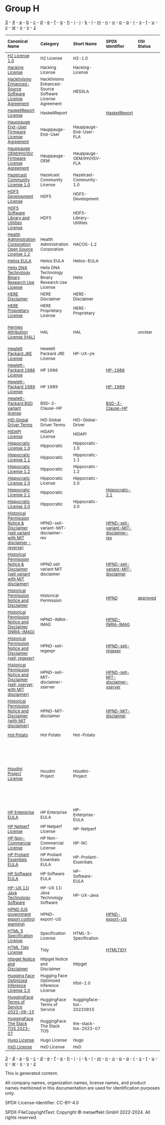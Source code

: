 # Group H

[3](../[3]/README.md) -
[4](../[4]/README.md) -
[a](../[a]/README.md) - 
[b](../[b]/README.md) - 
[c](../[c]/README.md) - 
[d](../[d]/README.md) - 
[e](../[e]/README.md) - 
[f](../[f]/README.md) - 
[g](../[g]/README.md) - 
[h](../[h]/README.md) - 
[i](../[i]/README.md) - 
[j](../[j]/README.md) - 
[k](../[k]/README.md) - 
[l](../[l]/README.md) - 
[m](../[m]/README.md) - 
[n](../[n]/README.md) - 
[o](../[o]/README.md) - 
[p](../[p]/README.md) - 
[q](../[q]/README.md) - 
[r](../[r]/README.md) - 
[s](../[s]/README.md) - 
[t](../[t]/README.md) - 
[u](../[u]/README.md) - 
[v](../[v]/README.md) - 
[w](../[w]/README.md) - 
[x](../[x]/README.md) - 
[y](../[y]/README.md) - 
[z](../[z]/README.md)

|<sup>Canonical Name</sup>|<sup>Category</sup>|<sup>Short Name</sup>|<sup>SPDX Identifier</sup>|<sup>OSI Status</sup>|<sup>Open CoDE Status</sup>|<sup>ScanCode</sup>|<sup>Matched ScanCode</sup>|<sup>Type</sup>|
| :-- | :-- | :-- | :-- | :-- | :-- | :-- | :-- | :-- |
|<sup><a name="H2-License-1.0">[H2 License 1.0]([h2]/H2-License-1.0.yaml)</a></sup>|<sup>H2 License</sup>|<sup>H2-1.0</sup>| | | |<sup>[h2-1.0](https://github.com/nexB/scancode-toolkit/blob/develop/src/licensedcode/data/licenses/h2-1.0.LICENSE)</sup>|<sup>[h2-1.0](https://github.com/nexB/scancode-toolkit/blob/develop/src/licensedcode/data/licenses/h2-1.0.LICENSE)</sup>|<sup>terms</sup>|
|<sup><a name="Hacking-License">[Hacking License]([ha]/Hacking-License.yaml)</a></sup>|<sup>Hacking License</sup>|<sup>Hacking-License</sup>| | | |<sup>[hacking-license](https://github.com/nexB/scancode-toolkit/blob/develop/src/licensedcode/data/licenses/hacking-license.LICENSE)</sup>|<sup>[hacking-license](https://github.com/nexB/scancode-toolkit/blob/develop/src/licensedcode/data/licenses/hacking-license.LICENSE)</sup>|<sup>terms</sup>|
|<sup><a name="Hacktivismo-Enhanced-Source-Software-License-Agreement">[Hacktivismo Enhanced-Source Software License Agreement]([ha]/Hacktivismo-Enhanced-Source-Software-License-Agreement.yaml)</a></sup>|<sup>Hacktivismo Enhanced-Source Software License Agreement</sup>|<sup>HESSLA</sup>| | | |<sup>[hessla](https://github.com/nexB/scancode-toolkit/blob/develop/src/licensedcode/data/licenses/hessla.LICENSE)</sup>|<sup>[hessla](https://github.com/nexB/scancode-toolkit/blob/develop/src/licensedcode/data/licenses/hessla.LICENSE)</sup>|<sup>terms</sup>|
|<sup><a name="HaskellReport-License">[HaskellReport License]([ha]/HaskellReport-License.yaml)</a></sup>|<sup>HaskellReport</sup>|<sup> </sup>|<sup>[HaskellReport](https://spdx.org/licenses/HaskellReport.html)</sup>| | |<sup>[haskell-report](https://github.com/nexB/scancode-toolkit/blob/develop/src/licensedcode/data/licenses/haskell-report.LICENSE)</sup>|<sup>[haskell-report](https://github.com/nexB/scancode-toolkit/blob/develop/src/licensedcode/data/licenses/haskell-report.LICENSE)</sup>|<sup>terms</sup>|
|<sup><a name="Hauppauge-End-User-Firmware-License-Agreement">[Hauppauge End-User Firmware License Agreement]([ha]/Hauppauge-End-User-Firmware-License-Agreement.yaml)</a></sup>|<sup>Hauppauge-End-User</sup>|<sup>Hauppauge-End-User-FLA</sup>| | | |<sup>[hauppauge-firmware-eula](https://github.com/nexB/scancode-toolkit/blob/develop/src/licensedcode/data/licenses/hauppauge-firmware-eula.LICENSE)</sup>|<sup>[hauppauge-firmware-eula](https://github.com/nexB/scancode-toolkit/blob/develop/src/licensedcode/data/licenses/hauppauge-firmware-eula.LICENSE), [proprietary-license](https://github.com/nexB/scancode-toolkit/blob/develop/src/licensedcode/data/licenses/proprietary-license.LICENSE)</sup>|<sup>terms</sup>|
|<sup><a name="Hauppauge-OEMIHVISV-Firmware-License-Agreement">[Hauppauge OEM/IHV/ISV Firmware License Agreement]([ha]/Hauppauge-OEMIHVISV-Firmware-License-Agreement.yaml)</a></sup>|<sup>Hauppauge-OEM</sup>|<sup>Hauppauge-OEM/IHV/ISV-FLA</sup>| | | |<sup>[hauppauge-firmware-oem](https://github.com/nexB/scancode-toolkit/blob/develop/src/licensedcode/data/licenses/hauppauge-firmware-oem.LICENSE)</sup>|<sup>[hauppauge-firmware-oem](https://github.com/nexB/scancode-toolkit/blob/develop/src/licensedcode/data/licenses/hauppauge-firmware-oem.LICENSE)</sup>|<sup>terms</sup>|
|<sup><a name="Hazelcast-Community-License-1.0">[Hazelcast Community License 1.0]([ha]/Hazelcast-Community-License-1.0.yaml)</a></sup>|<sup>Hazelcast Community License</sup>|<sup>Hazelcast-Community-1.0</sup>| | | |<sup>[hazelcast-community-1.0](https://github.com/nexB/scancode-toolkit/blob/develop/src/licensedcode/data/licenses/hazelcast-community-1.0.LICENSE)</sup>|<sup>[hazelcast-community-1.0](https://github.com/nexB/scancode-toolkit/blob/develop/src/licensedcode/data/licenses/hazelcast-community-1.0.LICENSE)</sup>|<sup>terms</sup>|
|<sup><a name="HDF5-Development-License">[HDF5 Development License]([hd]/HDF5-Development-License.yaml)</a></sup>|<sup>HDF5</sup>|<sup>HDF5-Development</sup>| | | | |<sup>[llnl](https://github.com/nexB/scancode-toolkit/blob/develop/src/licensedcode/data/licenses/llnl.LICENSE)</sup>|<sup>terms</sup>|
|<sup><a name="HDF5-Software-Library-and-Utilities-License">[HDF5 Software Library and Utilities License]([hd]/HDF5-Software-Library-and-Utilities-License.yaml)</a></sup>|<sup>HDF5</sup>|<sup>HDF5-Library-Utilities</sup>| | | | |<sup>[hdf4](https://github.com/nexB/scancode-toolkit/blob/develop/src/licensedcode/data/licenses/hdf4.LICENSE), [llnl](https://github.com/nexB/scancode-toolkit/blob/develop/src/licensedcode/data/licenses/llnl.LICENSE)</sup>|<sup>terms</sup>|
|<sup><a name="Health-Administration-Corporation-Open-Source-License-1.2">[Health Administration Corporation Open Source License 1.2]([he]/Health-Administration-Corporation-Open-Source-License-1.2.yaml)</a></sup>|<sup>Health Administration Corporation</sup>|<sup>HACOS-1.2</sup>| | | |<sup>[hacos-1.2](https://github.com/nexB/scancode-toolkit/blob/develop/src/licensedcode/data/licenses/hacos-1.2.LICENSE)</sup>|<sup>[hacos-1.2](https://github.com/nexB/scancode-toolkit/blob/develop/src/licensedcode/data/licenses/hacos-1.2.LICENSE)</sup>|<sup>terms</sup>|
|<sup><a name="Helios-EULA">[Helios EULA]([he]/Helios-EULA.yaml)</a></sup>|<sup>Helios EULA</sup>|<sup>Helios-EULA</sup>| | | |<sup>[helios-eula](https://github.com/nexB/scancode-toolkit/blob/develop/src/licensedcode/data/licenses/helios-eula.LICENSE)</sup>|<sup>[helios-eula](https://github.com/nexB/scancode-toolkit/blob/develop/src/licensedcode/data/licenses/helios-eula.LICENSE)</sup>|<sup>terms</sup>|
|<sup><a name="Helix-DNA-Technology-Binary-Research-Use-License">[Helix DNA Technology Binary Research Use License]([he]/Helix-DNA-Technology-Binary-Research-Use-License.yaml)</a></sup>|<sup>Helix DNA Technology Binary Research Use License</sup>|<sup>Helix</sup>| | | |<sup>[helix](https://github.com/nexB/scancode-toolkit/blob/develop/src/licensedcode/data/licenses/helix.LICENSE)</sup>|<sup>[helix](https://github.com/nexB/scancode-toolkit/blob/develop/src/licensedcode/data/licenses/helix.LICENSE)</sup>|<sup>terms</sup>|
|<sup><a name="HERE-Disclaimer">[HERE Disclaimer]([he]/HERE-Disclaimer.yaml)</a></sup>|<sup>HERE Disclaimer</sup>|<sup>HERE-Disclaimer</sup>| | | |<sup>[here-disclaimer](https://github.com/nexB/scancode-toolkit/blob/develop/src/licensedcode/data/licenses/here-disclaimer.LICENSE)</sup>|<sup>[here-disclaimer](https://github.com/nexB/scancode-toolkit/blob/develop/src/licensedcode/data/licenses/here-disclaimer.LICENSE)</sup>|<sup>terms</sup>|
|<sup><a name="HERE-Proprietary-License">[HERE Proprietary License]([he]/HERE-Proprietary-License.yaml)</a></sup>|<sup>HERE Proprietary License</sup>|<sup>HERE-Proprietary</sup>| | | |<sup>[here-proprietary](https://github.com/nexB/scancode-toolkit/blob/develop/src/licensedcode/data/licenses/here-proprietary.LICENSE)</sup>|<sup>[here-proprietary](https://github.com/nexB/scancode-toolkit/blob/develop/src/licensedcode/data/licenses/here-proprietary.LICENSE)</sup>|<sup>terms</sup>|
|<sup><a name="Hermes-Attribution-License-(HAL)">[Hermes Attribution License (HAL)]([he]/Hermes-Attribution-License-(HAL).yaml)</a></sup>|<sup>HAL</sup>|<sup>HAL</sup>| |<sup>unclear</sup>| | |<sup>[cc-by-1.0](https://github.com/nexB/scancode-toolkit/blob/develop/src/licensedcode/data/licenses/cc-by-1.0.LICENSE), [cc-by-nd-1.0](https://github.com/nexB/scancode-toolkit/blob/develop/src/licensedcode/data/licenses/cc-by-nd-1.0.LICENSE), [proprietary-license](https://github.com/nexB/scancode-toolkit/blob/develop/src/licensedcode/data/licenses/proprietary-license.LICENSE)</sup>|<sup>terms</sup>|
|<sup><a name="Hewlett-Packard-JRE-License">[Hewlett Packard JRE License]([he]/Hewlett-Packard-JRE-License.yaml)</a></sup>|<sup>Hewlett Packard JRE License</sup>|<sup>HP-UX-jre</sup>| | | |<sup>[hp-ux-jre](https://github.com/nexB/scancode-toolkit/blob/develop/src/licensedcode/data/licenses/hp-ux-jre.LICENSE)</sup>|<sup>[hp-ux-jre](https://github.com/nexB/scancode-toolkit/blob/develop/src/licensedcode/data/licenses/hp-ux-jre.LICENSE)</sup>|<sup>terms</sup>|
|<sup><a name="Hewlett-Packard-1986-License">[Hewlett-Packard 1986 License]([he]/Hewlett-Packard-1986-License.yaml)</a></sup>|<sup>HP 1986</sup>|<sup> </sup>|<sup>[HP-1986](https://spdx.org/licenses/HP-1986.html)</sup>| |<sup>approved</sup>|<sup>[hp-1986](https://github.com/nexB/scancode-toolkit/blob/develop/src/licensedcode/data/licenses/hp-1986.LICENSE)</sup>|<sup>[osf-1990](https://github.com/nexB/scancode-toolkit/blob/develop/src/licensedcode/data/licenses/osf-1990.LICENSE)</sup>|<sup>terms</sup>|
|<sup><a name="Hewlett-Packard-1989-License">[Hewlett-Packard 1989 License]([he]/Hewlett-Packard-1989-License.yaml)</a></sup>|<sup>HP 1989</sup>|<sup> </sup>|<sup>[HP-1989](https://spdx.org/licenses/HP-1989.html)</sup>| | | |<sup>[osf-1990](https://github.com/nexB/scancode-toolkit/blob/develop/src/licensedcode/data/licenses/osf-1990.LICENSE)</sup>|<sup>terms</sup>|
|<sup><a name="Hewlett-Packard-BSD-variant-license">[Hewlett-Packard BSD variant license]([he]/Hewlett-Packard-BSD-variant-license.yaml)</a></sup>|<sup>BSD-3-Clause-HP</sup>|<sup> </sup>|<sup>[BSD-3-Clause-HP](https://spdx.org/licenses/BSD-3-Clause-HP.html)</sup>| | |<sup>[bsd-3-clause-hp](https://github.com/nexB/scancode-toolkit/blob/develop/src/licensedcode/data/licenses/bsd-3-clause-hp.LICENSE)</sup>|<sup>[bsd-new](https://github.com/nexB/scancode-toolkit/blob/develop/src/licensedcode/data/licenses/bsd-new.LICENSE)</sup>|<sup>terms</sup>|
|<sup><a name="HID-Global-Driver-Terms">[HID Global Driver Terms]([hi]/HID-Global-Driver-Terms.yaml)</a></sup>|<sup>HID Global Driver Terms</sup>|<sup>HID-Global-Driver</sup>| | | | | |<sup>terms</sup>|
|<sup><a name="HIDAPI-License">[HIDAPI License]([hi]/HIDAPI-License.yaml)</a></sup>|<sup>HIDAPI License</sup>|<sup>HIDAPI</sup>| | |<sup>approved</sup>|<sup>[hidapi](https://github.com/nexB/scancode-toolkit/blob/develop/src/licensedcode/data/licenses/hidapi.LICENSE)</sup>|<sup>[hidapi](https://github.com/nexB/scancode-toolkit/blob/develop/src/licensedcode/data/licenses/hidapi.LICENSE)</sup>|<sup>terms</sup>|
|<sup><a name="Hippocratic-License-1.0">[Hippocratic License 1.0]([hi]/Hippocratic-License-1.0.yaml)</a></sup>|<sup>Hippocratic</sup>|<sup>Hippocratic-1.0</sup>| | | |<sup>[hippocratic-1.0](https://github.com/nexB/scancode-toolkit/blob/develop/src/licensedcode/data/licenses/hippocratic-1.0.LICENSE)</sup>|<sup>[hippocratic-1.0](https://github.com/nexB/scancode-toolkit/blob/develop/src/licensedcode/data/licenses/hippocratic-1.0.LICENSE)</sup>|<sup>terms</sup>|
|<sup><a name="Hippocratic-License-1.1">[Hippocratic License 1.1]([hi]/Hippocratic-License-1.1.yaml)</a></sup>|<sup>Hippocratic</sup>|<sup>Hippocratic-1.1</sup>| | | |<sup>[hippocratic-1.1](https://github.com/nexB/scancode-toolkit/blob/develop/src/licensedcode/data/licenses/hippocratic-1.1.LICENSE)</sup>|<sup>[hippocratic-1.1](https://github.com/nexB/scancode-toolkit/blob/develop/src/licensedcode/data/licenses/hippocratic-1.1.LICENSE)</sup>|<sup>terms</sup>|
|<sup><a name="Hippocratic-License-1.2">[Hippocratic License 1.2]([hi]/Hippocratic-License-1.2.yaml)</a></sup>|<sup>Hippocratic</sup>|<sup>Hippocratic-1.2</sup>| | | |<sup>[hippocratic-1.2](https://github.com/nexB/scancode-toolkit/blob/develop/src/licensedcode/data/licenses/hippocratic-1.2.LICENSE)</sup>|<sup>[hippocratic-1.2](https://github.com/nexB/scancode-toolkit/blob/develop/src/licensedcode/data/licenses/hippocratic-1.2.LICENSE)</sup>|<sup>terms</sup>|
|<sup><a name="Hippocratic-License-2.0">[Hippocratic License 2.0]([hi]/Hippocratic-License-2.0.yaml)</a></sup>|<sup>Hippocratic License</sup>|<sup>Hippocratic-2.0</sup>| | | |<sup>[hippocratic-2.0](https://github.com/nexB/scancode-toolkit/blob/develop/src/licensedcode/data/licenses/hippocratic-2.0.LICENSE)</sup>|<sup>[hippocratic-2.0](https://github.com/nexB/scancode-toolkit/blob/develop/src/licensedcode/data/licenses/hippocratic-2.0.LICENSE)</sup>|<sup>terms</sup>|
|<sup><a name="Hippocratic-License-2.1">[Hippocratic License 2.1]([hi]/Hippocratic-License-2.1.yaml)</a></sup>|<sup>Hippocratic</sup>|<sup> </sup>|<sup>[Hippocratic-2.1](https://spdx.org/licenses/Hippocratic-2.1.html)</sup>| |<sup>not approved</sup>|<sup>[hippocratic-2.1](https://github.com/nexB/scancode-toolkit/blob/develop/src/licensedcode/data/licenses/hippocratic-2.1.LICENSE)</sup>|<sup>[hippocratic-2.1](https://github.com/nexB/scancode-toolkit/blob/develop/src/licensedcode/data/licenses/hippocratic-2.1.LICENSE)</sup>|<sup>terms</sup>|
|<sup><a name="Hippocratic-License-3.0">[Hippocratic License 3.0]([hi]/Hippocratic-License-3.0.yaml)</a></sup>|<sup>Hippocratic</sup>|<sup>Hippocratic-3.0</sup>| | | |<sup>[hippocratic-3.0](https://github.com/nexB/scancode-toolkit/blob/develop/src/licensedcode/data/licenses/hippocratic-3.0.LICENSE)</sup>|<sup>[hippocratic-3.0](https://github.com/nexB/scancode-toolkit/blob/develop/src/licensedcode/data/licenses/hippocratic-3.0.LICENSE)</sup>|<sup>terms</sup>|
|<sup><a name="Historical-Permission-Notice-&-Disclaimer-(sell-variant-with-MIT-disclaimer---reverse)">[Historical Permission Notice & Disclaimer (sell variant with MIT disclaimer - reverse)]([hi]/Historical-Permission-Notice-&-Disclaimer-(sell-variant-with-MIT-disclaimer---reverse).yaml)</a></sup>|<sup>HPND-sell-variant-MIT-disclaimer-rev</sup>|<sup> </sup>|<sup>[HPND-sell-variant-MIT-disclaimer-rev](https://spdx.org/licenses/HPND-sell-variant-MIT-disclaimer-rev.html)</sup>| | | | |<sup>terms</sup>|
|<sup><a name="Historical-Permission-Notice-&-Disclaimer-(sell-variant-with-MIT-disclaimer)">[Historical Permission Notice & Disclaimer (sell variant with MIT disclaimer)]([hi]/Historical-Permission-Notice-&-Disclaimer-(sell-variant-with-MIT-disclaimer).yaml)</a></sup>|<sup>HPND sell variant MIT disclaimer</sup>|<sup> </sup>|<sup>[HPND-sell-variant-MIT-disclaimer](https://spdx.org/licenses/HPND-sell-variant-MIT-disclaimer.html)</sup>| |<sup>approved</sup>|<sup>[hpnd-sell-variant-mit-disclaimer](https://github.com/nexB/scancode-toolkit/blob/develop/src/licensedcode/data/licenses/hpnd-sell-variant-mit-disclaimer.LICENSE)</sup>|<sup>[hpnd-sell-variant-mit-disclaimer](https://github.com/nexB/scancode-toolkit/blob/develop/src/licensedcode/data/licenses/hpnd-sell-variant-mit-disclaimer.LICENSE)</sup>|<sup>terms</sup>|
|<sup><a name="Historical-Permission-Notice-and-Disclaimer">[Historical Permission Notice and Disclaimer]([hi]/Historical-Permission-Notice-and-Disclaimer.yaml)</a></sup>|<sup>Historical Permission</sup>|<sup> </sup>|<sup>[HPND](https://spdx.org/licenses/HPND.html)</sup>|<sup>[approved](https://opensource.org/licenses/?ls=HPND)</sup>|<sup>approved</sup>|<sup>[historical](https://github.com/nexB/scancode-toolkit/blob/develop/src/licensedcode/data/licenses/historical.LICENSE)</sup>|<sup>[historical](https://github.com/nexB/scancode-toolkit/blob/develop/src/licensedcode/data/licenses/historical.LICENSE)</sup>|<sup>terms</sup>|
|<sup><a name="Historical-Permission-Notice-and-Disclaimer-(INRIA-IMAG)">[Historical Permission Notice and Disclaimer (INRIA-IMAG)]([hi]/Historical-Permission-Notice-and-Disclaimer-(INRIA-IMAG).yaml)</a></sup>|<sup>HPND-INRIA-IMAG</sup>|<sup> </sup>|<sup>[HPND-INRIA-IMAG](https://spdx.org/licenses/HPND-INRIA-IMAG.html)</sup>| | | |<sup>[other-permissive](https://github.com/nexB/scancode-toolkit/blob/develop/src/licensedcode/data/licenses/other-permissive.LICENSE)</sup>|<sup>terms</sup>|
|<sup><a name="Historical-Permission-Notice-and-Disclaimer-(sell;regexpr)">[Historical Permission Notice and Disclaimer (sell; regexpr)]([hi]/Historical-Permission-Notice-and-Disclaimer-(sell;regexpr).yaml)</a></sup>|<sup>HPND-sell-regexpr</sup>|<sup> </sup>|<sup>[HPND-sell-regexpr](https://spdx.org/licenses/HPND-sell-regexpr.html)</sup>| | |<sup>[hpnd-sell-regexpr](https://github.com/nexB/scancode-toolkit/blob/develop/src/licensedcode/data/licenses/hpnd-sell-regexpr.LICENSE)</sup>|<sup>[mit-old-style](https://github.com/nexB/scancode-toolkit/blob/develop/src/licensedcode/data/licenses/mit-old-style.LICENSE)</sup>|<sup>terms</sup>|
|<sup><a name="Historical-Permission-Notice-and-Disclaimer-(sell;xserver;with-MIT-disclaimer)">[Historical Permission Notice and Disclaimer (sell; xserver; with MIT disclaimer)]([hi]/Historical-Permission-Notice-and-Disclaimer-(sell;xserver;with-MIT-disclaimer).yaml)</a></sup>|<sup>HPND-sell-MIT-disclaimer-xserver</sup>|<sup> </sup>|<sup>[HPND-sell-MIT-disclaimer-xserver](https://spdx.org/licenses/HPND-sell-MIT-disclaimer-xserver.html)</sup>| | | |<sup>[hpnd-sell-variant-mit-disclaimer](https://github.com/nexB/scancode-toolkit/blob/develop/src/licensedcode/data/licenses/hpnd-sell-variant-mit-disclaimer.LICENSE)</sup>|<sup>terms</sup>|
|<sup><a name="Historical-Permission-Notice-and-Disclaimer-(with-MIT-disclaimer)">[Historical Permission Notice and Disclaimer (with MIT disclaimer)]([hi]/Historical-Permission-Notice-and-Disclaimer-(with-MIT-disclaimer).yaml)</a></sup>|<sup>HPND-MIT-disclaimer</sup>|<sup> </sup>|<sup>[HPND-MIT-disclaimer](https://spdx.org/licenses/HPND-MIT-disclaimer.html)</sup>| | | |<sup>[hpnd-sell-variant-mit-disclaimer](https://github.com/nexB/scancode-toolkit/blob/develop/src/licensedcode/data/licenses/hpnd-sell-variant-mit-disclaimer.LICENSE), [mit-old-style-no-advert](https://github.com/nexB/scancode-toolkit/blob/develop/src/licensedcode/data/licenses/mit-old-style-no-advert.LICENSE)</sup>|<sup>terms</sup>|
|<sup><a name="Hot-Potato">[Hot Potato]([ho]/Hot-Potato.yaml)</a></sup>|<sup>Hot Potato</sup>|<sup>Hot-Potato</sup>| | | |<sup>[hot-potato](https://github.com/nexB/scancode-toolkit/blob/develop/src/licensedcode/data/licenses/hot-potato.LICENSE)</sup>|<sup>[proprietary-license](https://github.com/nexB/scancode-toolkit/blob/develop/src/licensedcode/data/licenses/proprietary-license.LICENSE)</sup>|<sup>terms</sup>|
|<sup><a name="Houdini-Project-License">[Houdini Project License]([ho]/Houdini-Project-License.yaml)</a></sup>|<sup>Houdini Project</sup>|<sup>Houdini-Project</sup>| | | |<sup>[houdini-project](https://github.com/nexB/scancode-toolkit/blob/develop/src/licensedcode/data/licenses/houdini-project.LICENSE)</sup>|<sup>[agpl-3.0](https://github.com/nexB/scancode-toolkit/blob/develop/src/licensedcode/data/licenses/agpl-3.0.LICENSE), [agpl-3.0-plus](https://github.com/nexB/scancode-toolkit/blob/develop/src/licensedcode/data/licenses/agpl-3.0-plus.LICENSE), [cc0-1.0](https://github.com/nexB/scancode-toolkit/blob/develop/src/licensedcode/data/licenses/cc0-1.0.LICENSE), [gpl-1.0-plus](https://github.com/nexB/scancode-toolkit/blob/develop/src/licensedcode/data/licenses/gpl-1.0-plus.LICENSE), [gpl-3.0](https://github.com/nexB/scancode-toolkit/blob/develop/src/licensedcode/data/licenses/gpl-3.0.LICENSE), [gpl-3.0-plus](https://github.com/nexB/scancode-toolkit/blob/develop/src/licensedcode/data/licenses/gpl-3.0-plus.LICENSE), [lgpl-2.0-plus](https://github.com/nexB/scancode-toolkit/blob/develop/src/licensedcode/data/licenses/lgpl-2.0-plus.LICENSE), [lgpl-2.1-plus](https://github.com/nexB/scancode-toolkit/blob/develop/src/licensedcode/data/licenses/lgpl-2.1-plus.LICENSE), [lgpl-3.0](https://github.com/nexB/scancode-toolkit/blob/develop/src/licensedcode/data/licenses/lgpl-3.0.LICENSE), [lgpl-3.0-plus](https://github.com/nexB/scancode-toolkit/blob/develop/src/licensedcode/data/licenses/lgpl-3.0-plus.LICENSE), [public-domain](https://github.com/nexB/scancode-toolkit/blob/develop/src/licensedcode/data/licenses/public-domain.LICENSE)</sup>|<sup>terms</sup>|
|<sup><a name="HP-Enterprise-EULA">[HP Enterprise EULA]([hp]/HP-Enterprise-EULA.yaml)</a></sup>|<sup>HP Enterprise EULA</sup>|<sup>HP-Enterprise-EULA</sup>| | | |<sup>[hp-enterprise-eula](https://github.com/nexB/scancode-toolkit/blob/develop/src/licensedcode/data/licenses/hp-enterprise-eula.LICENSE)</sup>|<sup>[hp-enterprise-eula](https://github.com/nexB/scancode-toolkit/blob/develop/src/licensedcode/data/licenses/hp-enterprise-eula.LICENSE)</sup>|<sup>terms</sup>|
|<sup><a name="HP-Netperf-License">[HP Netperf License]([hp]/HP-Netperf-License.yaml)</a></sup>|<sup>HP Netperf License</sup>|<sup>HP-Netperf</sup>| | | |<sup>[hp-netperf](https://github.com/nexB/scancode-toolkit/blob/develop/src/licensedcode/data/licenses/hp-netperf.LICENSE)</sup>|<sup>[hp-netperf](https://github.com/nexB/scancode-toolkit/blob/develop/src/licensedcode/data/licenses/hp-netperf.LICENSE)</sup>|<sup>terms</sup>|
|<sup><a name="HP-Non-Commercial-License">[HP Non-Commercial License]([hp]/HP-Non-Commercial-License.yaml)</a></sup>|<sup>HP Non-Commercial License</sup>|<sup>HP-NC</sup>| | | |<sup>[hp](https://github.com/nexB/scancode-toolkit/blob/develop/src/licensedcode/data/licenses/hp.LICENSE)</sup>|<sup>[hp](https://github.com/nexB/scancode-toolkit/blob/develop/src/licensedcode/data/licenses/hp.LICENSE)</sup>|<sup>terms</sup>|
|<sup><a name="HP-Proliant-Essentials-EULA">[HP Proliant Essentials EULA]([hp]/HP-Proliant-Essentials-EULA.yaml)</a></sup>|<sup>HP Proliant Essentials EULA</sup>|<sup>HP-Proliant-Essentials</sup>| | | |<sup>[hp-proliant-essentials](https://github.com/nexB/scancode-toolkit/blob/develop/src/licensedcode/data/licenses/hp-proliant-essentials.LICENSE)</sup>|<sup>[hp-proliant-essentials](https://github.com/nexB/scancode-toolkit/blob/develop/src/licensedcode/data/licenses/hp-proliant-essentials.LICENSE)</sup>|<sup>terms</sup>|
|<sup><a name="HP-Software-EULA">[HP Software EULA]([hp]/HP-Software-EULA.yaml)</a></sup>|<sup>HP Software EULA</sup>|<sup>HP-Software-EULA</sup>| | | |<sup>[hp-software-eula](https://github.com/nexB/scancode-toolkit/blob/develop/src/licensedcode/data/licenses/hp-software-eula.LICENSE)</sup>|<sup>[hp-software-eula](https://github.com/nexB/scancode-toolkit/blob/develop/src/licensedcode/data/licenses/hp-software-eula.LICENSE)</sup>|<sup>terms</sup>|
|<sup><a name="HP-UX-11i-Java-Technology-Software">[HP-UX 11i Java Technology Software]([hp]/HP-UX-11i-Java-Technology-Software.yaml)</a></sup>|<sup>HP-UX 11i Java Technology Software</sup>|<sup>HP-UX-Java</sup>| | | |<sup>[hp-ux-java](https://github.com/nexB/scancode-toolkit/blob/develop/src/licensedcode/data/licenses/hp-ux-java.LICENSE)</sup>|<sup>[hp-ux-java](https://github.com/nexB/scancode-toolkit/blob/develop/src/licensedcode/data/licenses/hp-ux-java.LICENSE)</sup>|<sup>terms</sup>|
|<sup><a name="HPND-(US-government-export-control-warning)">[HPND (US government export control warning)]([hp]/HPND-(US-government-export-control-warning).yaml)</a></sup>|<sup>HPND-export-US</sup>|<sup> </sup>|<sup>[HPND-export-US](https://spdx.org/licenses/HPND-export-US.html)</sup>| | |<sup>[hpnd-export-us](https://github.com/nexB/scancode-toolkit/blob/develop/src/licensedcode/data/licenses/hpnd-export-us.LICENSE)</sup>|<sup>[hpnd-export-us](https://github.com/nexB/scancode-toolkit/blob/develop/src/licensedcode/data/licenses/hpnd-export-us.LICENSE)</sup>|<sup>terms</sup>|
|<sup><a name="HTML-5-Specification-License">[HTML 5 Specification License]([ht]/HTML-5-Specification-License.yaml)</a></sup>|<sup>Specification License</sup>|<sup>HTML-5-Specification</sup>| | | |<sup>[html5](https://github.com/nexB/scancode-toolkit/blob/develop/src/licensedcode/data/licenses/html5.LICENSE)</sup>|<sup>[html5](https://github.com/nexB/scancode-toolkit/blob/develop/src/licensedcode/data/licenses/html5.LICENSE)</sup>|<sup>terms</sup>|
|<sup><a name="HTML-Tidy-License">[HTML Tidy License]([ht]/HTML-Tidy-License.yaml)</a></sup>|<sup>Tidy</sup>|<sup> </sup>|<sup>[HTMLTIDY](https://spdx.org/licenses/HTMLTIDY.html)</sup>| |<sup>approved</sup>|<sup>[tidy](https://github.com/nexB/scancode-toolkit/blob/develop/src/licensedcode/data/licenses/tidy.LICENSE)</sup>|<sup>[tidy](https://github.com/nexB/scancode-toolkit/blob/develop/src/licensedcode/data/licenses/tidy.LICENSE)</sup>|<sup>terms</sup>|
|<sup><a name="httpget-Notice-and-Disclaimer">[httpget Notice and Disclaimer]([ht]/httpget-Notice-and-Disclaimer.yaml)</a></sup>|<sup>httpget Notice and Disclaimer</sup>|<sup>httpget</sup>| | | |<sup>[httpget](https://github.com/nexB/scancode-toolkit/blob/develop/src/licensedcode/data/licenses/httpget.LICENSE)</sup>|<sup>[httpget](https://github.com/nexB/scancode-toolkit/blob/develop/src/licensedcode/data/licenses/httpget.LICENSE)</sup>|<sup>terms</sup>|
|<sup><a name="Hugging-Face-Optimized-Inference-License-1.0">[Hugging Face Optimized Inference License 1.0]([hu]/Hugging-Face-Optimized-Inference-License-1.0.yaml)</a></sup>|<sup>Hugging Face Optimized Inference License</sup>|<sup>hfoil-1.0</sup>| | | |<sup>[hfoil-1.0](https://github.com/nexB/scancode-toolkit/blob/develop/src/licensedcode/data/licenses/hfoil-1.0.LICENSE)</sup>|<sup>[hfoil-1.0](https://github.com/nexB/scancode-toolkit/blob/develop/src/licensedcode/data/licenses/hfoil-1.0.LICENSE)</sup>|<sup>terms</sup>|
|<sup><a name="HuggingFace-Terms-of-Service-2022-09-15">[HuggingFace Terms of Service 2022-09-15]([hu]/HuggingFace-Terms-of-Service-2022-09-15.yaml)</a></sup>|<sup>HuggingFace Terms of Service</sup>|<sup>huggingface-tos-20220915</sup>| | | |<sup>[huggingface-tos-20220915](https://github.com/nexB/scancode-toolkit/blob/develop/src/licensedcode/data/licenses/huggingface-tos-20220915.LICENSE)</sup>|<sup>[huggingface-tos-20220915](https://github.com/nexB/scancode-toolkit/blob/develop/src/licensedcode/data/licenses/huggingface-tos-20220915.LICENSE)</sup>|<sup>terms</sup>|
|<sup><a name="HuggingFace-The-Stack-TOS-2023-07">[HuggingFace The Stack TOS 2023-07]([hu]/HuggingFace-The-Stack-TOS-2023-07.yaml)</a></sup>|<sup>HuggingFace The Stack TOS</sup>|<sup>the-stack-tos-2023-07</sup>| | | |<sup>[the-stack-tos-2023-07](https://github.com/nexB/scancode-toolkit/blob/develop/src/licensedcode/data/licenses/the-stack-tos-2023-07.LICENSE)</sup>|<sup>[the-stack-tos-2023-07](https://github.com/nexB/scancode-toolkit/blob/develop/src/licensedcode/data/licenses/the-stack-tos-2023-07.LICENSE)</sup>|<sup>terms</sup>|
|<sup><a name="Hugo-License">[Hugo License]([hu]/Hugo-License.yaml)</a></sup>|<sup>Hugo License</sup>|<sup>Hugo</sup>| | | |<sup>[hugo](https://github.com/nexB/scancode-toolkit/blob/develop/src/licensedcode/data/licenses/hugo.LICENSE)</sup>|<sup>[hugo](https://github.com/nexB/scancode-toolkit/blob/develop/src/licensedcode/data/licenses/hugo.LICENSE)</sup>|<sup>terms</sup>|
|<sup><a name="HxD-License">[HxD License]([hx]/HxD-License.yaml)</a></sup>|<sup>HxD License</sup>|<sup>HxD</sup>| | | |<sup>[hxd](https://github.com/nexB/scancode-toolkit/blob/develop/src/licensedcode/data/licenses/hxd.LICENSE)</sup>|<sup>[hxd](https://github.com/nexB/scancode-toolkit/blob/develop/src/licensedcode/data/licenses/hxd.LICENSE)</sup>|<sup>terms</sup>|

[3](../[3]/README.md) -
[4](../[4]/README.md) -
[a](../[a]/README.md) - 
[b](../[b]/README.md) - 
[c](../[c]/README.md) - 
[d](../[d]/README.md) - 
[e](../[e]/README.md) - 
[f](../[f]/README.md) - 
[g](../[g]/README.md) - 
[h](../[h]/README.md) - 
[i](../[i]/README.md) - 
[j](../[j]/README.md) - 
[k](../[k]/README.md) - 
[l](../[l]/README.md) - 
[m](../[m]/README.md) - 
[n](../[n]/README.md) - 
[o](../[o]/README.md) - 
[p](../[p]/README.md) - 
[q](../[q]/README.md) - 
[r](../[r]/README.md) - 
[s](../[s]/README.md) - 
[t](../[t]/README.md) - 
[u](../[u]/README.md) - 
[v](../[v]/README.md) - 
[w](../[w]/README.md) - 
[x](../[x]/README.md) - 
[y](../[y]/README.md) - 
[z](../[z]/README.md)


This is generated content.

All company names, organization names, license names, and product names mentioned in this documentation are used for identification purposes only.

SPDX-License-Identifier: CC-BY-4.0

SPDX-FileCopyrightText: Copyright © metaeffekt GmbH 2022-2024. All rights reserved.
